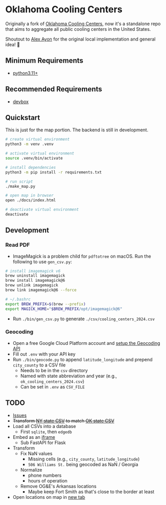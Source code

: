 # Oklahoma Cooling Centers

Originally a fork of [Oklahoma Cooling Centers](https://github.com/alex-code4okc/oklahoma_cooling_centers_python), now it's a standalone repo that aims to aggregate all public cooling centers in the United States.

Shoutout to [Alex Ayon](https://github.com/alex-code4okc) for the original local implementation and general idea! 🎉

## Minimum Requirements
* [python3.11+](https://www.python.org/downloads/)

## Recommended Requirements
* [devbox](https://www.jetify.com/devbox/docs/quickstart/)

## Quickstart

This is just for the map portion. The backend is still in development.

```bash
# create virtual environment
python3 -m venv .venv

# activate virtual environment
source .venv/bin/activate

# install dependencies
python3 -m pip install -r requirements.txt

# run script
./make_map.py

# open map in browser
open ./docs/index.html

# deactivate virtual environment
deactivate
```

## Development
### Read PDF
* ImageMagick is a problem child for `pdftotree` on macOS. Run the following to use `gen_csv.py`:
```bash
# install imagemagick v6
brew uninstall imagemagick
brew install imagemagick@6
brew unlink imagemagick
brew link imagemagick@6 --force

# ~/.bashrc
export BREW_PREFIX=$(brew --prefix)
export MAGICK_HOME="$BREW_PREFIX/opt/imagemagick@6"
```
* Run `./bin/gen_csv.py` to generate `./csv/cooling_centers_2024.csv`

### Geocoding
* Open a free Google Cloud Platform account and [setup the Geocoding API](https://developers.google.com/maps/documentation/geocoding/overview)
* Fill out `.env` with your API key
* Run `./bin/geocode.py` to append `latitude_longitude` and prepend `city_county` to a CSV file
  * Needs to be in the `csv` directory
  * Named with state abbreviation and year (e.g., `ok_cooling_centers_2024.csv`)
  * Can be set in `.env` as `CSV_FILE`

## TODO
* [Issues](https://github.com/pythoninthegrass/cooling_centers/issues)
* ~~Transform [NY state CSV](csv/ny_cooling_centers_2024.csv) to match [OK state CSV](csv/ok_cooling_centers_2024.csv)~~
* Load all CSVs into a database
  * First `sqlite`, then `edgedb`
* Embed as an [iframe](https://python-visualization.github.io/folium/latest/advanced_guide/flask.html)
  * Sub FastAPI for Flask
* Transform
  * Fix NaN values
    * Missing cells (e.g., `city_county`, `latitude_longitude`)
    * `506 Williams St.` being geocoded as NaN / Georgia
  * Normalize
    * phone numbers
    * hours of operation
  * Remove OG&E's Arkansas locations
    * Maybe keep Fort Smith as that's close to the border at least
* Open locations on map in [new tab](https://www.freecodecamp.org/news/how-to-open-a-link-in-a-new-tab/)
